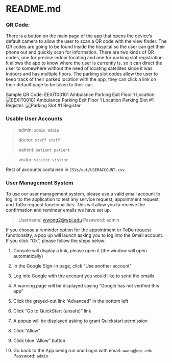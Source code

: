 # README.md

### QR Code:

There is a button on the main page of the app that opens the device’s default camera to allow the user to scan a QR code with the view finder.
The QR codes are going to be found inside the hospital so the user can get their phone out and quickly scan for information.
There are two kinds of QR codes, one for precise indoor locating and one for parking slot registration.
It allows the app to know where the user is currently is, so it can direct the user to somewhere without the need of locating satellites since it was indoors and has multiple floors.
The parking slot codes allow the user to keep track of their parked location with the app, they can click a link on their default page to be taken to their car.

Sample QR Code:
EEXIT00101 Ambulance Parking Exit Floor 1 Location:
![EEXIT00101 Ambulance Parking Exit Floor 1 Location](src/main/resources/edu/wpi/cs3733/D21/teamE/QRcode/EEXIT00101%20Ambulance%20Parking%20Exit%20Floor%201.png)
Parking Slot #1 Register:
![Parking Slot #1 Register](src/main/resources/edu/wpi/cs3733/D21/teamE/QRcode/qr-code.png)

### Usable User Accounts

> admin: `admin admin`

> doctor: `staff staff`

> patient: `patient patient`

> visitor: `visitor visitor`

Rest of accounts contained in `CSVs/out/USERACCOUNT.csv`

### User Management System

To use our user management system, please use a valid email account to log in to the application to test any service request, appointment request, and ToDo request functionalities. This will allow you to receive the confirmation and reminder emails we have set up.

> Username: wwong2@wpi.edu
> Password: admin

If you choose a reminder option for the appointment or ToDo request functionality, a pop up will launch asking you to log into the Gmail account. If you click “Ok”, please follow the steps below:

1. Console will display a link, please open it (the window will open automatically)
2. In the Google Sign-In page, click “Use another account”
3. Log into Google with the account you would like to send the emails

4. A warning page will be displayed saying “Google has not verified this app”
5. Click the greyed-out link “Advanced” in the bottom left
6. Click “Go to QuickStart (unsafe)” link
7. A popup will be displayed asking to grant Quickstart permission
8. Click “Allow”
9. Click blue “Allow” button
10. Go back to the App being run and Login with email: `wwong@wpi.edu` Password: `admin`
